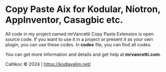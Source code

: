 # Copy Paste Aix for Kodular, Niotron, AppInventor, Casagbic etc.

All code in my project named mrVancetti Copy Paste Extension is open source code. If you want to use it in a project or present it as your own plugin, you can use these codes. In **codes** file, you can find all codes.

You can get more information and details and get help at **mrvancetti.com**.

Caltikoc
© 2024 | https://kodlayalim.net/
